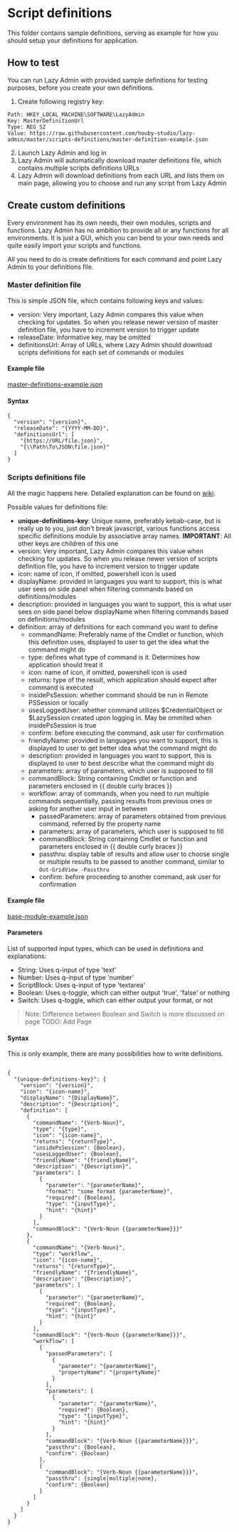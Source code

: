 # Script definitions

This folder contains sample definitions, serving as example for how you should setup your definitions for application.

## How to test

You can run Lazy Admin with provided sample definitions for testing purposes, before you create your own definitions.  

1. Create following registry key:
```
Path: HKEY_LOCAL_MACHINE\SOFTWARE\LazyAdmin
Key: MasterDefinitionUrl
Type: REG_SZ
Value: https://raw.githubusercontent.com/houby-studio/lazy-admin/master/scripts-definitions/master-definition-example.json
```
2. Launch Lazy Admin and log in
3. Lazy Admin will automatically download master definitions file, which contains multiple scripts definitions URLs
4. Lazy Admin will download definitions from each URL and lists them on main page, allowing you to choose and run any script from Lazy Admin

## Create custom definitions

Every environment has its own needs, their own modules, scripts and functions. Lazy Admin has no ambition to provide all or any functions for all environments. It is just a GUI, which you can bend to your own needs and quite easily import your scripts and functions.

All you need to do is create definitions for each command and point Lazy Admin to your definitions file.

### Master definition file

This is simple JSON file, which contains following keys and values:

* version: Very important, Lazy Admin compares this value when checking for updates. So when you release newer version of master definition file, you have to increment version to trigger update
* releaseDate: Informative key, may be omitted
* definitionsUrl: Array of URLs, where Lazy Admin should download scripts definitions for each set of commands or modules

#### Example file 
[master-definitions-example.json](master-definition-example.json)

#### Syntax

```
{
  "version": "{version}",
  "releaseDate": "{YYYY-MM-DD}",
  "definitionsUrl": [
    "{https://URL/file.json}",
    "{\\Path\To\JSON\file.json}"
  ]
}
```

### Scripts definitions file

All the magic happens here. Detailed explanation can be found on [wiki](https://github.com/houby-studio/lazy-admin/wiki/Definitions-files).

Possible values for definitions file:

* **unique-definitions-key**: Unique name, preferably kebab-case, but is really up to you, just don't break javascript, various functions access specific definitions module by associative array names. 
**IMPORTANT**: All other keys are children of this one
* version: Very important, Lazy Admin compares this value when checking for updates. So when you release newer version of scripts definition file, you have to increment version to trigger update
* icon: name of icon, if omitted, powershell icon is used
* displayName: provided in languages you want to support, this is what user sees on side panel when filtering commands based on definitions/modules
* description: provided in languages you want to support, this is what user sees on side panel below displayName when filtering commands based on definitions/modules
* definition: array of definitions for each command you want to define
    * commandName: Preferably name of the Cmdlet or function, which this definition uses, displayed to user to get the idea what the command might do
    * type: defines what type of command is it. Determines how application should treat it
    * icon: name of icon, if omitted, powershell icon is used
    * returns: type of the result, which application should expect after command is executed
    * insidePsSession: whether command should be run in Remote PSSession or locally
    * usesLoggedUser: whether command utilizes $CredentialObject or $LazySession created upon logging in. May be ommited when insidePsSession is true
    * confirm: before executing the command, ask user for confirmation
    * friendlyName: provided in languages you want to support, this is displayed to user to get better idea what the command might do
    * description: provided in languages you want to support, this is displayed to user to best describe what the command might do
    * parameters: array of parameters, which user is supposed to fill
    * commandBlock: String containing Cmdlet or function and parameters enclosed in {{ double curly braces }}
    * workflow: array of commands, when you need to run multiple commands sequentially, passing results from previous ones or asking for another user input in between
        * passedParameters: array of parameters obtained from previous command, referred by the property name
        * parameters: array of parameters, which user is supposed to fill
        * commandBlock: String containing Cmdlet or function and parameters enclosed in {{ double curly braces }}
        * passthru: display table of results and allow user to choose single or multiple results to be passed to another command, similar to `Out-GridView -Passthru`
        * confirm: before proceeding to another command, ask user for confirmation

#### Example file 
[base-module-example.json](base-module-example.json)

#### Parameters

List of supported input types, which can be used in definitions and explanations:

* String: Uses q-input of type 'text'
* Number: Uses q-input of type 'number'
* ScriptBlock: Uses q-input of type 'textarea'
* Boolean: Uses q-toggle, which can either output 'true', 'false' or nothing
* Switch: Uses q-toggle, which can either output your format, or not

> Note: Difference between Boolean and Switch is more discussed on page TODO: Add Page

#### Syntax

This is only example, there are many possibilities how to write definitions.

```

{
  "{unique-definitions-key}": {
    "version": "{version}",
    "icon": "{icon-name}",
    "displayName": "{DisplayName}",
    "description": "{Description}",
    "definition": [
      {
        "commandName": "{Verb-Noun}",
        "type": "{type}",
        "icon": "{icon-name}",
        "returns": "{returnType}",
        "insidePsSession": {Boolean},
        "usesLoggedUser": {Boolean},
        "friendlyName": "{friendlyName}",
        "description": "{Description}",
        "parameters": [
          {
            "parameter": "{parameterName}",
            "format": "some format {parameterName}",
            "required": {Boolean},
            "type": "{inputType}",
            "hint": "{hint}"
          }
        ],
        "commandBlock": "{Verb-Noun {{parameterName}}}"
      },
      {
        "commandName": "{Verb-Noun}",
        "type": "workflow",
        "icon": "{icon-name}",
        "returns": "{returnType}",
        "friendlyName": "{friendlyName}",
        "description": "{Description}",
        "parameters": [
          {
            "parameter": "{parameterName}",
            "required": {Boolean},
            "type": "{inputType}",
            "hint": "{hint}"
          }
        ],
        "commandBlock": "{Verb-Noun {{parameterName}}}",
        "workflow": [
          {
            "passedParameters": [
              {
                "parameter": "{parameterName}",
                "propertyName": "{propertyName}"
              }
            ],
            "parameters": [
              {
                "parameter": "{parameterName}",
                "required": {Boolean},
                "type": "{inputType}",
                "hint": "{hint}"
              }
            ],
            "commandBlock": "{Verb-Noun {{parameterName}}}",
            "passthru": {Boolean},
            "confirm": {Boolean}
          },
          {
            "commandBlock": "{Verb-Noun {{parameterName}}}",
            "passthru": {single|multiple|none},
            "confirm": {Boolean}
          }
        ]
      }
    ]
  }
}
```